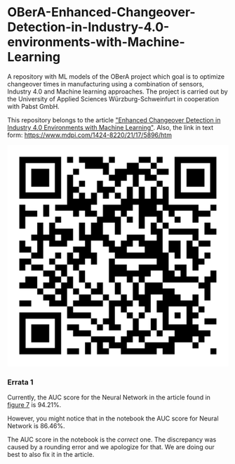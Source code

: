 # OBerA-Enhanced-Changeover-Detection-in-Industry-4.0-environments-with-Machine-Learning

A repository with ML models of the OBerA project which goal is to optimize changeover times in manufacturing using a combination of sensors, Industry 4.0 and Machine learning approaches. The project is carried out by the University of Applied Sciences Würzburg-Schweinfurt in cooperation with Pabst GmbH.

This repository belongs to the article ["Enhanced Changeover Detection in Industry 4.0 Environments with Machine Learning"](https://www.mdpi.com/1424-8220/21/17/5896/htm). Also, the link in text form: <https://www.mdpi.com/1424-8220/21/17/5896/htm>

![MDPI QR code](qr-code.png)

### Errata 1

Currently, the AUC score for the Neural Network in the article found in [figure 7](https://www.mdpi.com/sensors/sensors-21-05896/article_deploy/html/images/sensors-21-05896-g007.png) is 94.21%.

However, you might notice that in the notebook the AUC score for Neural Network is 86.46%.

The AUC score in the notebook is the *correct* one. The discrepancy was caused by a rounding error and we apologize for that. We are doing our best to also fix it in the article.
